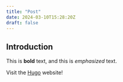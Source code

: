 ```yaml
---
title: "Post"
date: 2024-03-10T15:28:20Z
draft: false
---
```


## Introduction

This is **bold** text, and this is *emphasized* text.

Visit the [Hugo](https://gohugo.io) website!